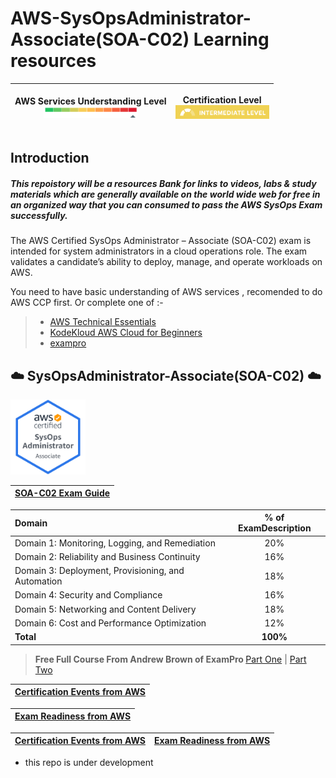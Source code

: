  # AWS-SysOpsAdministrator-Associate(SOA-C02) Learning resources 


| <p style="text-align: center;"> <b> AWS Services Understanding Level</b>   <br> <img src="/assets/AWS services understanding Level.png" alt="drawing" width="150"/> </br> </p>      | <p style="text-align: center;"> <b> Certification Level</b>   <br> <img src="/assets/Certification Level.png" alt="drawing" width="150"/> </br> </p>   | 
| :---       |    :----:   |     
## Introduction

##### This repoistory will be a  resources Bank for links to videos, labs & study materials which are generally available on the world wide web for free in an organized way that you can consumed to pass the AWS SysOps Exam successfully. 

The AWS Certified SysOps Administrator – Associate (SOA-C02) exam is intended for system administrators in a cloud operations role. The exam validates a candidate’s ability to deploy, manage, and operate workloads on AWS.

You need to have basic understanding of AWS services , recomended to do AWS CCP first. Or complete one of :-

>* [AWS Technical Essentials](https://www.aws.training/Details/eLearning?id=71079&sysops=sec&sec=prep " aws.training")
>* [KodeKloud AWS Cloud for Beginners](https://kodekloud.com/courses/aws-cloud-for-beginners/ " KodeKloud ")
>* [exampro](https://www.youtube.com/playlist?list=PLzde74P_a04cyCsmZakYbUE5sWN9dZ-Ux/ "exampro")





## :cloud: SysOpsAdministrator-Associate(SOA-C02) :cloud: 



<img src="/assets/AWS-SysOpAdmin-Associate-2020.png" alt="drawing" width="120"/>



|[ SOA-C02 Exam Guide ](https://d1.awsstatic.com/training-and-certification/docs-sysops-associate/AWS-Certified-SysOps-Administrator-Associate_Exam-Guide.pdf)| 
|---| 


| Domain     | % of ExamDescription | 
| :---        |    :----:   |        
| Domain 1: Monitoring, Logging, and Remediation    | 20%    | 
| Domain 2: Reliability and Business Continuity | 16% |
|Domain 3: Deployment, Provisioning, and Automation |18% |
|Domain 4: Security and Compliance |16% |
| Domain 5: Networking and Content Delivery| 18% |
|Domain 6: Cost and Performance Optimization| 12%|
|<b>Total |  <b>100% |</b></b>


> <b>Free Full Course From Andrew Brown of ExamPro </b>
[Part One](https://www.youtube.com/watch?v=KX_AfyrhlgQ&ab_channel=freeCodeCamp.org " freeCodeCamp.org")    | [Part Two](https://www.youtube.com/watch?v=zb1xYOdUmk8&t=0s " freeCodeCamp.org") 

|[ Certification Events from AWS](https://aws.amazon.com/training/events/?nc2=sb_tr_evt&get-certified-vilt-courses-cards.sort-by=item.additionalFields.startDateSort&get-certified-vilt-courses-cards.sort-order=asc&awsf.get-certified-vilt-courses-type=*all&awsf.get-certified-vilt-courses-series=series%23aws-certification-exam-readiness&awsf.get-certified-vilt-audience=*all&awsf.get-certified-vilt-locations=*all&awsf.get-certified-vilt-countries=*all&awsf.get-certified-vilt-languages=*all&awsf.get-certified-vilt-courses-level=level%23200&awsf.get-certified-vilt-courses-tech-category=*all&get-certified-vilt-courses-cards.q=aws%2Bcertified%2Bsysops&get-certified-vilt-courses-cards.q_operator=AND&?sysops=sec&sec=prep) |
|---| 


|[ Exam Readiness from AWS ](https://www.aws.training/Details/eLearning?id=77279)| 
|---| 



|[ Certification Events from AWS](https://aws.amazon.com/training/events/?nc2=sb_tr_evt&get-certified-vilt-courses-cards.sort-by=item.additionalFields.startDateSort&get-certified-vilt-courses-cards.sort-order=asc&awsf.get-certified-vilt-courses-type=*all&awsf.get-certified-vilt-courses-series=series%23aws-certification-exam-readiness&awsf.get-certified-vilt-audience=*all&awsf.get-certified-vilt-locations=*all&awsf.get-certified-vilt-countries=*all&awsf.get-certified-vilt-languages=*all&awsf.get-certified-vilt-courses-level=level%23200&awsf.get-certified-vilt-courses-tech-category=*all&get-certified-vilt-courses-cards.q=aws%2Bcertified%2Bsysops&get-certified-vilt-courses-cards.q_operator=AND&?sysops=sec&sec=prep) | [ Exam Readiness from AWS ](https://www.aws.training/Details/eLearning?id=77279)| 
| :---        |    :----:   | 

* this repo is under development 
